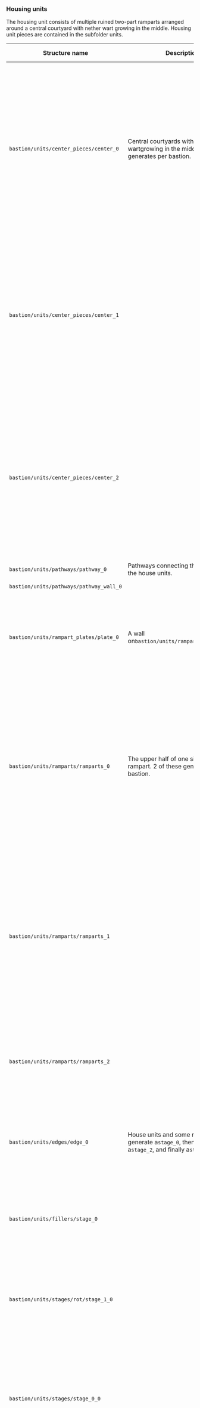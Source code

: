### Housing units
The housing unit consists of multiple ruined two-part ramparts arranged around a central courtyard with nether wart growing in the middle. Housing unit pieces are contained in the subfolder units.

| Structure name                          | Description                                                                                                      | Consists of                                                                                                                                                                                                                                | Image |
|-----------------------------------------|------------------------------------------------------------------------------------------------------------------|--------------------------------------------------------------------------------------------------------------------------------------------------------------------------------------------------------------------------------------------|-------|
| `bastion/units/center_pieces/center_0`  | Central courtyards withnether wartgrowing in the middle. Only 1 generates per bastion.                           | 72 Polished Blackstone Bricks 21 Blackstone 15 Chiseled Polished Blackstone 15 Soul Sand 9 Cracked Polished Blackstone Bricks 7 Blackstone Slab 6 Nether Wart 2 Blackstone Wall 1 Loot Chest (Generic)                                     |       |
| `bastion/units/center_pieces/center_1`  |                                                                                                                  | 32 Polished Blackstone Bricks 23 Blackstone 11 Blackstone Slab 7 Chiseled Polished Blackstone 7 Soul Sand 4 Cracked Polished Blackstone Bricks 1 Loot Chest (Generic) 1 Nether Wart                                                        |       |
| `bastion/units/center_pieces/center_2`  |                                                                                                                  | 71 Polished Blackstone Bricks 26 Blackstone 22 Soul Sand 8 Cracked Polished Blackstone Bricks 5 Blackstone Slab 5 Chiseled Polished Blackstone 5 Nether Wart 1 Blackstone Wall 1 Loot Chest (Generic)                                      |       |
| `bastion/units/pathways/pathway_0`      | Pathways connecting the center and the house units.                                                              | 6 Blackstone                                                                                                                                                                                                                               |       |
| `bastion/units/pathways/pathway_wall_0` |                                                                                                                  | 6 Blackstone                                                                                                                                                                                                                               |       |
| `bastion/units/rampart_plates/plate_0`  | A wall on`bastion/units/ramparts/ramparts_0`.                                                                    | 260 Polished Blackstone Bricks 81 Basalt 38 Blackstone 26 Cracked Polished Blackstone Bricks                                                                                                                                               |       |
| `bastion/units/ramparts/ramparts_0`     | The upper half of one side of the rampart. 2 of these generate per bastion.                                      | 4441 Polished Blackstone Bricks 494 Blackstone 342 Basalt 114 Cracked Polished Blackstone Bricks 40 Polished Blackstone Brick Stairs 3 Loot Chest (Generic) 2 Piglin or Piglin brute[n 1] 2 Piglin or Piglin brute[n 2]                    |       |
| `bastion/units/ramparts/ramparts_1`     |                                                                                                                  | 3022 Polished Blackstone Bricks 482 Blackstone 236 Basalt 79 Cracked Polished Blackstone Bricks 15 Polished Blackstone Brick Stairs 6 Blackstone Stairs 1 Loot Chest (Generic) 1 Piglin or Piglin brute[n 2]                               |       |
| `bastion/units/ramparts/ramparts_2`     |                                                                                                                  | 1417 Polished Blackstone Bricks 531 Blackstone 74 Basalt 13 Cracked Polished Blackstone Bricks                                                                                                                                             |       |
| `bastion/units/edges/edge_0`            | House units and some roofs. They generate a`stage_0`, then a`stage_1`, a`stage_2`, and finally a`stage_3`on top. | 240 Polished Blackstone Bricks 31 Basalt 6 Blackstone 3 Polished Blackstone Brick Stairs                                                                                                                                                   |       |
| `bastion/units/fillers/stage_0`         |                                                                                                                  | 241 Polished Blackstone Bricks 30 Basalt 6 Blackstone 2 Polished Blackstone Brick Stairs                                                                                                                                                   |       |
| `bastion/units/stages/rot/stage_1_0`    |                                                                                                                  | 177 Polished Blackstone Bricks 29 Basalt 24 Blackstone 13 Cracked Polished Blackstone Bricks                                                                                                                                               |       |
| `bastion/units/stages/stage_0_0`        |                                                                                                                  | 239 Polished Blackstone Bricks 31 Basalt 6 Blackstone 4 Polished Blackstone Brick Stairs 1 Block of Gold[n 4] 1 Piglin or Piglin brute[n 1]                                                                                                |       |
| `bastion/units/stages/stage_0_1`        |                                                                                                                  | 268 Polished Blackstone Bricks 34 Basalt 9 Cracked Polished Blackstone Bricks 6 Blackstone 4 Polished Blackstone Bricks 1 Chain 1 Lava 1 Piglin or Piglin brute[n 1]                                                                       |       |
| `bastion/units/stages/stage_0_2`        |                                                                                                                  | 279 Polished Blackstone Bricks 27 Basalt 7 Cracked Polished Blackstone Bricks 6 Polished Blackstone Brick Stairs 1 Block of Gold[n 4] 1 Chain 1 Loot Chest (Generic) 1 Lantern 1 Piglin or Piglin brute[n 1] 1 Piglin or Piglin brute[n 2] |       |
| `bastion/units/stages/stage_0_3`        |                                                                                                                  | 231 Polished Blackstone Bricks 31 Basalt 13 Blackstone 10 Cracked Polished Blackstone Bricks 1 Block of Gold[n 4] 1 Piglin or Piglin brute[n 1]                                                                                            |       |
| `bastion/units/stages/stage_1_0`        |                                                                                                                  | 178 Polished Blackstone Bricks 29 Basalt 24 Blackstone 13 Cracked Polished Blackstone Bricks 2 Chain 1 Block of Gold[n 4] 1 Piglin or Piglin brute[n 1]                                                                                    |       |
| `bastion/units/stages/stage_1_1`        |                                                                                                                  | 281 Polished Blackstone Bricks 8 Polished Blackstone Brick Stairs 3 Cracked Polished Blackstone Bricks 1 Block of Gold[n 4] 1 Lava                                                                                                         |       |
| `bastion/units/stages/stage_1_2`        |                                                                                                                  | 244 Polished Blackstone Bricks 18 Basalt 4 Polished Blackstone Brick Stairs 1 Loot Chest (Generic) 1 Lantern 1 Piglin or Piglin brute[n 2]                                                                                                 |       |
| `bastion/units/stages/stage_1_3`        |                                                                                                                  | 279 Polished Blackstone Bricks 9 Basalt 5 Polished Blackstone Brick Stairs 1 Block of Gold[n 4] 1 Cracked Polished Blackstone Bricks 2 Piglin or Piglin brute[n 1]                                                                         |       |
| `bastion/units/stages/stage_2_0`        |                                                                                                                  | 176 Polished Blackstone Bricks 29 Basalt 23 Blackstone 13 Cracked Polished Blackstone Bricks 1 Piglin or Piglin brute[n 1]                                                                                                                 |       |
| `bastion/units/stages/stage_2_1`        |                                                                                                                  | 170 Polished Blackstone Bricks 29 Basalt 23 Blackstone 13 Cracked Polished Blackstone Bricks 1 Piglin or Piglin brute[n 1]                                                                                                                 |       |
| `bastion/units/stages/stage_3_0`        |                                                                                                                  | 79 Polished Blackstone Bricks 6 Blackstone 2 Polished Blackstone Brick Stairs                                                                                                                                                              |       |
| `bastion/units/stages/stage_3_1`        |                                                                                                                  | 69 Polished Blackstone Bricks 8 Blackstone 2 Polished Blackstone Brick Stairs                                                                                                                                                              |       |
| `bastion/units/stages/stage_3_2`        |                                                                                                                  | 69 Polished Blackstone Bricks 20 Blackstone 2 Cracked Polished Blackstone Bricks 1 Lava                                                                                                                                                    |       |
| `bastion/units/stages/stage_3_3`        |                                                                                                                  | 60 Polished Blackstone Bricks 15 Blackstone 2 Polished Blackstone Brick Stairs 1 Cracked Polished Blackstone Bricks 1 Lava                                                                                                                 |       |
| `bastion/units/wall_units/edge_0_large` |                                                                                                                  | 290 Polished Blackstone Bricks 31 Basalt 12 Blackstone 3 Polished Blackstone Brick Stairs 1 Cracked Polished Blackstone Bricks                                                                                                             |       |
| `bastion/units/wall_units/unit_0`       |                                                                                                                  | 241 Polished Blackstone Bricks 31 Basalt 6 Blackstone 3 Polished Blackstone Brick Stairs 1 Block of Gold[n 4]                                                                                                                              |       |
| `bastion/units/walls/connected_wall`    | The lower half of the rampart on the side. Only 1 generates per bastion.                                         | 4806 Blackstone 158 Cracked Polished Blackstone Bricks 12 Basalt 5 Block of Gold 1 Chiseled Polished Blackstone 2 Piglin or Piglin brute[n 1] 1 Piglin or Piglin brute[n 2]                                                                |       |
| `bastion/units/walls/wall_base`         | The lower half of one side of the rampart connects with house units. Only 1 generates per bastion.               | 4654 Blackstone 191 Cracked Polished Blackstone Bricks 16 Blackstone Stairs 12 Block of Gold 11 Chiseled Polished Blackstone 8 Polished Blackstone Bricks 2 Loot Chest (Generic) 7 Piglin or Piglin brute[n 1]                             |       |
| `bastion/units/air_base`                | A technical connection part.                                                                                     | 1 Polished Blackstone Bricks                                                                                                                                                                                                               |       |


### Treasure room
The treasure room structure consists of a large rampart supported by buttresses, with a bridge going between it and the treasure room itself. The rampart contains several treasure chests and a handful of blocks of gold.

The treasure room consists of many bridges suspended above a lava floor. At the bottom of a treasure room, there is a magma cube monster spawner, and a center loot area consisting of blocks of gold, as well as 1 or 2 treasure chests. Additional chests generate in the bastion, but they use the "generic" loot table instead of the "treasure" loot table. Treasure room pieces are contained in the subfolder treasure.

| Structure name                                            | Description                                                                                                        | Consists of                                                                                                                                                                                                                                                   | Image |
|-----------------------------------------------------------|--------------------------------------------------------------------------------------------------------------------|---------------------------------------------------------------------------------------------------------------------------------------------------------------------------------------------------------------------------------------------------------------|-------|
| `bastion/treasure/bases/centers/center_0`                 | Center loot areas on the lava basin in the treasure room. Only 1 generates per bastion.                            | 121 Polished Blackstone Bricks 19 Block of Gold 14 Blackstone 4 Blackstone Wall 1 Loot Chest (Treasure) 1 Piglin brute                                                                                                                                        |       |
| `bastion/treasure/bases/centers/center_1`                 |                                                                                                                    | 118 Polished Blackstone Bricks 17 Blackstone 12 Block of Gold 2 Loot Chest (Treasure) 2 Piglin brute                                                                                                                                                          |       |
| `bastion/treasure/bases/centers/center_2`                 |                                                                                                                    | 134 Polished Blackstone Bricks 16 Block of Gold 11 Blackstone 6 Blackstone Wall 1 Chest 1 Piglin or Piglin brute[n 1] 1 Piglin brute                                                                                                                          |       |
| `bastion/treasure/bases/centers/center_3`                 |                                                                                                                    | 75 Polished Blackstone Bricks 13 Block of Gold 5 Blackstone 1 Loot Chest (Treasure) 1 Piglin brute                                                                                                                                                            |       |
| `bastion/treasure/bases/lava_basin`                       | The lava basin at the bottom of the treasure room and a bridge on it. Only 1 generates per bastion.                | 956 Lava 802 Polished Blackstone Bricks 129 Blackstone 3 Polished Blackstone Brick Stairs 1 Chain 1 Magma Cube Monster Spawner 1 Piglin or Piglin brute[n 2] 1 Piglin brute                                                                                   |       |
| `bastion/treasure/brains/center_brain`                    | Technical connection parts.                                                                                        | N/A                                                                                                                                                                                                                                                           | N/A   |
| `bastion/treasure/connectors/center_to_wall_middle`       |                                                                                                                    | N/A                                                                                                                                                                                                                                                           | N/A   |
| `bastion/treasure/connectors/center_to_wall_top`          |                                                                                                                    | N/A                                                                                                                                                                                                                                                           | N/A   |
| `bastion/treasure/connectors/center_to_wall_top_entrance` |                                                                                                                    | N/A                                                                                                                                                                                                                                                           | N/A   |
| `bastion/treasure/corners/bottom/corner_0`                | The corners of the corridors of the first, second, and third floors are shown in the treasure room.                | 191 Polished Blackstone Bricks 20 Cracked Polished Blackstone Bricks 19 Basalt 7 Blackstone 7 Polished Blackstone Brick Stairs                                                                                                                                |       |
| `bastion/treasure/corners/bottom/corner_1`                |                                                                                                                    | 89 Polished Blackstone Bricks 60 Cracked Polished Blackstone Bricks 43 Basalt 1 Lantern 1 Chain 1 Polished Basalt                                                                                                                                             |       |
| `bastion/treasure/corners/edges/bottom`                   | The corners of walls.                                                                                              | 64 Polished Blackstone Bricks                                                                                                                                                                                                                                 |       |
| `bastion/treasure/corners/edges/middle`                   |                                                                                                                    | 60 Polished Blackstone Bricks                                                                                                                                                                                                                                 |       |
| `bastion/treasure/corners/edges/top`                      |                                                                                                                    | 68 Polished Blackstone Bricks                                                                                                                                                                                                                                 |       |
| `bastion/treasure/corners/middle/corner_0`                | The corners of the corridors of the fourth, fifth, and sixth floors of the treasure room.                          | 86 Polished Blackstone Bricks 25 Basalt 21 Blackstone 2 Cracked Polished Blackstone Bricks 2 Polished Blackstone Brick Stairs 1 Blackstone Slab                                                                                                               |       |
| `bastion/treasure/corners/middle/corner_1`                |                                                                                                                    | 74 Polished Blackstone Bricks 29 Cracked Polished Blackstone Bricks 27 Basalt 5 Blackstone 2 Chain 1 Lantern                                                                                                                                                  |       |
| `bastion/treasure/corners/top/corner_0`                   | The corners of the corridors of the seventh and eighth floors of the treasure room.                                | 67 Polished Blackstone Bricks 40 Basalt 25 Blackstone 19 Cracked Polished Blackstone Bricks                                                                                                                                                                   |       |
| `bastion/treasure/corners/top/corner_1`                   |                                                                                                                    | 74 Polished Blackstone Bricks 39 Basalt 14 Cracked Polished Blackstone Bricks 11 Blackstone 1 Polished Blackstone Stairs                                                                                                                                      |       |
| `bastion/treasure/entrances/entrance_0`                   | The bridge going between the entrance and the treasure room.                                                       | 292 Polished Blackstone Bricks 13 Blackstone 2 Block of Gold 1 Piglin or Piglin brute[n 1]                                                                                                                                                                    |       |
| `bastion/treasure/extensions/empty`                       | Structures extending from the corridors.                                                                           | 1Basalt                                                                                                                                                                                                                                                       |       |
| `bastion/treasure/extensions/fire_room`                   |                                                                                                                    | 355 Polished Blackstone Bricks 66 Blackstone 18 Basalt 13 Cracked Polished Blackstone Bricks 4 Fire 4 Netherrack 1 Blackstone Slab                                                                                                                            |       |
| `bastion/treasure/extensions/house_0`                     |                                                                                                                    | 124 Polished Blackstone Bricks 47 Blackstone 7 Basalt 1 Polished Blackstone Stairs                                                                                                                                                                            |       |
| `bastion/treasure/extensions/house_1`                     |                                                                                                                    | 151 Polished Blackstone Bricks 42 Blackstone 11 Basalt 2 Polished Blackstone Brick Stairs 1 Blackstone Slab                                                                                                                                                   |       |
| `bastion/treasure/extensions/large_bridge_0`              | Large bridges extending from the corridors.                                                                        | 20 Polished Blackstone Bricks 18 Blackstone 9 Basalt                                                                                                                                                                                                          |       |
| `bastion/treasure/extensions/large_bridge_1`              |                                                                                                                    | 20 Polished Blackstone Bricks 8 Blackstone 7 Basalt                                                                                                                                                                                                           |       |
| `bastion/treasure/extensions/large_bridge_2`              |                                                                                                                    | 37 Blackstone 31 Polished Blackstone Bricks 1 Lava                                                                                                                                                                                                            |       |
| `bastion/treasure/extensions/large_bridge_3`              |                                                                                                                    | 46 Polished Blackstone Bricks 42 Basalt 3 Blackstone                                                                                                                                                                                                          |       |
| `bastion/treasure/extensions/roofed_bridge`               | A bridge with a roof that extending from the corridors.                                                            | 92 Polished Blackstone Bricks 27 Blackstone                                                                                                                                                                                                                   |       |
| `bastion/treasure/extensions/small_bridge_0`              | Small bridges extending from the corridors.                                                                        | 7 Polished Blackstone Bricks 6 Blackstone                                                                                                                                                                                                                     |       |
| `bastion/treasure/extensions/small_bridge_1`              |                                                                                                                    | 19 Polished Blackstone Bricks 12 Basalt                                                                                                                                                                                                                       |       |
| `bastion/treasure/extensions/small_bridge_2`              |                                                                                                                    | 11 Polished Blackstone Bricks 10 Blackstone                                                                                                                                                                                                                   |       |
| `bastion/treasure/extensions/small_bridge_3`              |                                                                                                                    | 34 Polished Blackstone Bricks 23 Basalt                                                                                                                                                                                                                       |       |
| `bastion/treasure/ramparts/bottom_wall_0`                 | One side of the lower half of the rampart.                                                                         | 2571 Blackstone 109 Cracked Polished Blackstone Bricks 16 Magma Block 12 Basalt 24 Lava Source 2 Polished Blackstone Bricks 1 Chiseled Polished Blackstone                                                                                                    |       |
| `bastion/treasure/ramparts/lava_basin_main`               | Lava basin under the bridge between the rampart and the treasure room. Only 1 generates per bastion.               | 7250 Polished Blackstone Bricks 357 Lava (Source) 55 Cracked Polished Blackstone Bricks 13 Chiseled Polished Blackstone                                                                                                                                       |       |
| `bastion/treasure/ramparts/lava_basin_side`               | Lava basin on the left between the rampart and the treasure room. Only 1 generates per bastion.                    | 7250 Polished Blackstone Bricks 357 Lava (Source) 55 Cracked Polished Blackstone Bricks 13 Chiseled Polished Blackstone                                                                                                                                       |       |
| `bastion/treasure/ramparts/mid_wall_main`                 | The middle right part of the rampart that connects to the bridge. Only 1 generates per bastion.                    | 3088 Polished Blackstone Bricks 86 Basalt 42 Cracked Polished Blackstone Bricks 41 Polished Blackstone Brick Stairs 29 Blackstone 6 Lantern 2 Loot Chest (Generic) 1 Block of Gold 2 Piglin or Piglin brute[n 2] 1 Piglin or Piglin brute[n 1] 1 Piglin brute |       |
| `bastion/treasure/ramparts/mid_wall_side`                 | The middle left part of the rampart. Only 1 generates per bastion.                                                 | 2941 Polished Blackstone Bricks 103 Basalt 47 Polished Blackstone Brick Stairs 26 Blackstone 15 Cracked Polished Blackstone Bricks 5 Lantern 2 Loot Chest (Generic) 1 Block of Gold 3 Piglin or Piglin brute[n 2] 2 Piglin or Piglin brute[n 1]               |       |
| `bastion/treasure/ramparts/top_wall`                      | The upper half of one side of the rampart.                                                                         | 1187 Polished Blackstone Bricks 39 Blackstone 38 Basalt 25 Polished Blackstone Brick Stairs 6 Block of Gold 2 Lantern                                                                                                                                         |       |
| `bastion/treasure/roofs/center_roof`                      | The roof of the treasure room.                                                                                     | 1152 Polished Blackstone Bricks                                                                                                                                                                                                                               |       |
| `bastion/treasure/roofs/corner_roof`                      |                                                                                                                    | 50 Polished Blackstone Bricks                                                                                                                                                                                                                                 |       |
| `bastion/treasure/roofs/wall_roof`                        |                                                                                                                    | 240 Polished Blackstone Bricks                                                                                                                                                                                                                                |       |
| `bastion/treasure/stairs/lower_stairs`                    | Stairs on the bridge of`bastion/treasure/bases/lava_basin`.                                                        | 13 Polished Blackstone Bricks 10 Polished Blackstone Brick Stairs 7 Blackstone                                                                                                                                                                                |       |
| `bastion/treasure/walls/bottom/wall_0`                    | The corridors of the first, second, and third floors of the treasure room. 4 generate per bastion, 1 on each side. | 1043 Polished Blackstone Bricks 83 Blackstone 45 Basalt 37 Cracked Polished Blackstone Bricks 15 Chain 6 Polished Blackstone Brick Stairs 4 Lantern 1 Chest (Generic) 1 Lava 1 Piglin or Piglin brute[n 1] 1 Piglin brute                                     |       |
| `bastion/treasure/walls/bottom/wall_1`                    |                                                                                                                    | 983 Polished Blackstone Bricks 108 Basalt 40 Cracked Polished Blackstone Bricks 30 Blackstone 21 Polished Blackstone Brick Stairs 3 Lantern 2 Piglin or Piglin brute[n 1]                                                                                     |       |
| `bastion/treasure/walls/bottom/wall_2`                    |                                                                                                                    | 1075 Polished Blackstone Bricks 111 Basalt 54 Blackstone 12 Polished Blackstone Brick Stairs 10 Cracked Polished Blackstone Bricks 4 Lantern 3 Piglin or Piglin brute[n 1]                                                                                    |       |
| `bastion/treasure/walls/bottom/wall_3`                    |                                                                                                                    | 952 Polished Blackstone Bricks 130 Basalt 51 Blackstone 26 Cracked Polished Blackstone Bricks 9 Polished Blackstone Brick Stairs 3 Lantern 1 Lava 2 Piglin or Piglin brute[n 1]                                                                               |       |
| `bastion/treasure/walls/mid/wall_0`                       | The corridors of the fourth, fifth, and sixth floors of the treasure room. 4 generate per bastion, 1 on each side. | 434 Polished Blackstone Bricks 123 Basalt 27 Blackstone 25 Cracked Polished Blackstone Bricks 20 Polished Basalt 13 Polished Blackstone Brick Stairs 3 Lava 1 Blackstone Stairs 1 Loot Chest (Generic) 1 Lantern 2 Piglin or Piglin brute[n 1] 1 Piglin brute |       |
| `bastion/treasure/walls/mid/wall_1`                       |                                                                                                                    | 412 Polished Blackstone Bricks 198 Basalt 77 Blackstone 40 Cracked Polished Blackstone Bricks 2 Chain 2 Lantern 2 Lava 2 Polished Blackstone Brick Stairs 1 Polished Basalt 3 Piglin or Piglin brute[n 1]                                                     |       |
| `bastion/treasure/walls/mid/wall_2`                       |                                                                                                                    | 575 Polished Blackstone Bricks 130 Basalt 33 Blackstone 21 Cracked Polished Blackstone Bricks 3 Chain 3 Lava (Source) 2 Blackstone Stairs 2 Lantern 1 Polished Basalt 2 Piglin or Piglin brute[n 1]                                                           |       |
| `bastion/treasure/walls/outer/bottom_corner`              | The walls of the treasure room.                                                                                    | 160 Polished Blackstone Bricks                                                                                                                                                                                                                                |       |
| `bastion/treasure/walls/outer/medium_outer_wall`          |                                                                                                                    | 768 Polished Blackstone Bricks                                                                                                                                                                                                                                |       |
| `bastion/treasure/walls/outer/mid_corner`                 |                                                                                                                    | 150 Polished Blackstone Bricks                                                                                                                                                                                                                                |       |
| `bastion/treasure/walls/outer/outer_wall`                 |                                                                                                                    | 720 Polished Blackstone Bricks                                                                                                                                                                                                                                |       |
| `bastion/treasure/walls/outer/tall_outer_wall`            |                                                                                                                    | 816 Polished Blackstone Bricks                                                                                                                                                                                                                                |       |
| `bastion/treasure/walls/outer/top_corner`                 |                                                                                                                    | 170 Polished Blackstone Bricks                                                                                                                                                                                                                                |       |
| `bastion/treasure/walls/top/main_entrance`                | The corridors of the seventh and eighth floors of the treasure room connect to the bridge outside.                 | 593 Polished Blackstone Bricks 105 Basalt 79 Blackstone 72 Cracked Polished Blackstone Bricks 11 Polished Basalt 8 Polished Blackstone Brick Stairs 6 Lantern 2 Piglin or Piglin brute[n 2] 1 Piglin brute                                                    |       |
| `bastion/treasure/walls/top/wall_0`                       | The corridors of the seventh and eighth floors of the treasure room.                                               | 502 Polished Blackstone Bricks 102 Blackstone 55 Basalt 53 Cracked Polished Blackstone Bricks 10 Polished Blackstone Brick Stairs 7 Lantern 6 Blackstone Stairs 2 Blackstone Slab 2 Chain 2 Chiseled Polished Blackstone 2 Lava                               |       |
| `bastion/treasure/walls/top/wall_1`                       |                                                                                                                    | 602 Polished Blackstone Bricks 134 Basalt 116 Blackstone 52 Cracked Polished Blackstone Bricks 8 Blackstone Wall 5 Chain 3 Blackstone Slab 3 Lantern 1 Lava (Source) 2 Piglin or Piglin brute[n 1]                                                            |       |
| `bastion/treasure/walls/entrance_wall`                    | The wall of the treasure room connects with the bridge outside.                                                    | 763 Polished Blackstone Bricks 12 Basalt                                                                                                                                                                                                                      |       |
| `bastion/treasure/walls/lava_wall`                        | The wall between the treasure room and the lava basin on the left.                                                 | 840 Polished Blackstone Bricks                                                                                                                                                                                                                                |       |
| `bastion/treasure/big_air_full`                           | A technical connection part.                                                                                       | None                                                                                                                                                                                                                                                          | N/A   |


